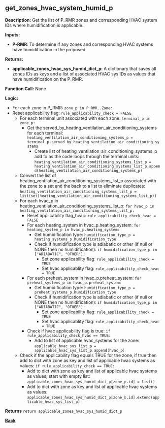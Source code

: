 ## get_zones_hvac_system_humid_p

**Description:** Get the list of P_RMR zones and corresponding HVAC system IDs where humidification is applicable.

**Inputs:**
- **P-RMR**: To determine if any zones and corresponding HVAC systems have humidification in the proposed.

**Returns:**
- **applicable_zones_hvac_sys_humid_dict_p**: A dictionary that saves all zones IDs as keys and a list of associated HVAC sys IDs as values that have humidification on the P_RMR.
 
**Function Call:** None


**Logic:**
- For each zone in P_RMR: `zone_p in P_RMR..Zone:`
- Reset applicability flag: `rule_applicability_check = FALSE`  
    - For each terminal unit associated with each zone: `terminal_p in zone_p:`
        - Get the served_by_heating_ventilation_air_conditioning_systems for each terminal: `heating_ventilation_air_conditioning_systems_p = terminal_p.served_by_heating_ventilation_air_conditioning_systems`
            - Create list of heating_ventilation_air_conditioning_systems_p add to as the code loops through the terminal units: `heating_ventilation_air_conditioning_systems_list_p = heating_ventilation_air_conditioning_systems_list_p.append(heating_ventilation_air_conditioning_systems_p)`                    
    - Convert the list of heating_ventilation_air_conditioning_systems_list_p associated with the zone to a set and the back to a list to eliminate duplicates: `heating_ventilation_air_conditioning_systems_list_p = list(set(heating_ventilation_air_conditioning_systems_list_p))`
     - For each hvac_p in heating_ventilation_air_conditioning_systems_list_p: `for hvac_p in heating_ventilation_air_conditioning_systems_list_p:`    
        - Reset applicability flag_hvac: `rule_applicability_check_hvac = FALSE`  
        - For each heating_system in hvac_p.heating_system: `for heating_system_p in hvac_p.heating_system:`
            - Get humidification type: `humidification_type_p = heating_systems_p.humidification_type`
            - Check if humidification type is adiabatic or other (if null or NONE then no humidification): `if humidification_type_p in ["ADIABATIC", "OTHER"]:`
                - Set zone applicability flag: `rule_applicability_check = TRUE`
                - Set hvac applicablity flag: `rule_applicability_check_hvac = TRUE` 
        - For each preheat_system in hvac_p.preheat_system: `for preheat_systems_p in hvac_p.preheat_system:`
            - Get humidification type: `humidification_type_p = preheat_systems_p.humidification_type`
            - Check if humidification type is adiabatic or other (if null or NONE then no humidification): `if humidification_type_p in ["ADIABATIC", "OTHER"]:`
                - Set zone applicability flag: `rule_applicability_check = TRUE`
                - Set hvac applicablity flag: `rule_applicability_check_hvac = TRUE`
        - Check if hvac applicability flag is true: `if rule_applicability_check_hvac == TRUE:`
            - Add to list of applicable hvac_systems for the zone: `applicable_hvac_sys_list_p = applicable_hvac_sys_list_p.append(hvac_p)`
    - Check if the applicability flag equals TRUE for the zone, if true then add to dict with zone as key and list of applicable hvac systems as values: `if rule_applicability_check == TRUE:`
        - Add to dict with zone as key and list of applicable hvac systems as values, start with empty list: `applicable_zones_hvac_sys_humid_dict_p[zone_p.id] = list()`
        - Add to dict with zone as key and list of applicable hvac systems as values: `applicable_zones_hvac_sys_humid_dict_p[zone_b.id].extend(applicable_hvac_sys_list_p)`

**Returns** `return applicable_zones_hvac_sys_humid_dict_p`   

**[Back](../_toc.md)**